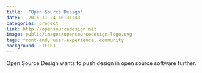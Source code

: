 ```yaml
---
title:  "Open Source Design"
date:   2015-11-24 10:31:43
categories: project
link: http://opensourcedesign.net
image: public/images/opensourcedesign-logo.svg
tags: front-end, user-experience, community
background: E1E1E1
---
```

Open Source Design wants to push design in open source software further.
